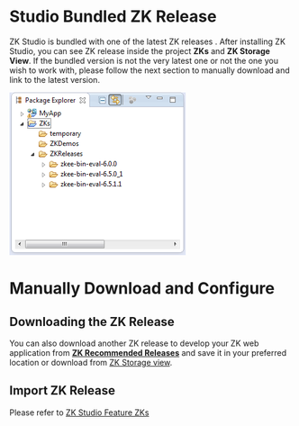 # Studio Bundled ZK Release

ZK Studio is bundled with one of the latest ZK releases . After
installing ZK Studio, you can see ZK release inside the project **ZKs**
and **ZK Storage View**. If the bundled version is not the very latest
one or not the one you wish to work with, please follow the next section
to manually download and link to the latest version.

![](images/studio-project-zks.png)

# Manually Download and Configure

## Downloading the ZK Release

You can also download another ZK release to develop your ZK web
application from [**ZK Recommended
Releases**](http://www.zkoss.org/download/zk.dsp) and save it in your
preferred location or download from [ ZK Storage
view]({{site.baseurl}}/zk_studio_essentials/features_of_zk_studio/zks).

## Import ZK Release

Please refer to [ ZK Studio Feature
ZKs]({{site.baseurl}}/zk_studio_essentials/features_of_zk_studio/zks)

